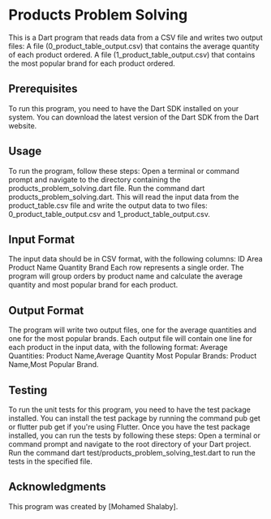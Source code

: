 # Products Problem Solving
This is a Dart program that reads data from a CSV file and writes two output files:
A file (0_product_table_output.csv) that contains the average quantity of each product ordered.
A file (1_product_table_output.csv) that contains the most popular brand for each product ordered.

## Prerequisites
To run this program, you need to have the Dart SDK installed on your system. You can download the latest version of the Dart SDK from the Dart website.

## Usage
To run the program, follow these steps:
Open a terminal or command prompt and navigate to the directory containing the products_problem_solving.dart file.
Run the command dart products_problem_solving.dart. This will read the input data from the product_table.csv file and write the output data to two files: 0_product_table_output.csv and 1_product_table_output.csv.

## Input Format
The input data should be in CSV format, with the following columns:
ID
Area
Product Name
Quantity
Brand
Each row represents a single order. The program will group orders by product name and calculate the average quantity and most popular brand for each product.

## Output Format
The program will write two output files, one for the average quantities and one for the most popular brands. Each output file will contain one line for each product in the input data, with the following format:
Average Quantities: Product Name,Average Quantity
Most Popular Brands: Product Name,Most Popular Brand.

## Testing
To run the unit tests for this program, you need to have the test package installed. You can install the test package by running the command pub get or flutter pub get if you're using Flutter.
Once you have the test package installed, you can run the tests by following these steps:
Open a terminal or command prompt and navigate to the root directory of your Dart project.
Run the command dart test/products_problem_solving_test.dart to run the tests in the specified file.

## Acknowledgments
This program was created by [Mohamed Shalaby].
